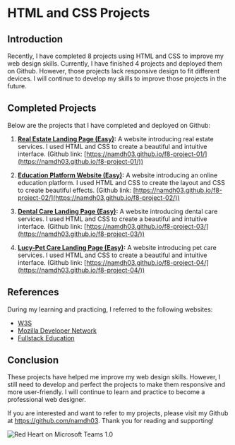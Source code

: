 # **HTML and CSS Projects**

## **Introduction**

Recently, I have completed 8 projects using HTML and CSS to improve my web design skills. Currently, I have finished 4 projects and deployed them on Github. However, those projects lack responsive design to fit different devices. I will continue to develop my skills to improve those projects in the future.

## **Completed Projects**

Below are the projects that I have completed and deployed on Github:

1. **[Real Estate Landing Page (Easy)](https://namdh03.github.io/f8-project-01/):** A website introducing real estate services. I used HTML and CSS to create a beautiful and intuitive interface.
   (Github link: [https://namdh03.github.io/f8-project-01/](https://namdh03.github.io/f8-project-01/))

2. **[Education Platform Website (Easy)](https://namdh03.github.io/f8-project-02/):** A website introducing an online education platform. I used HTML and CSS to create the layout and CSS to create beautiful effects.
   (Github link: [https://namdh03.github.io/f8-project-02/](https://namdh03.github.io/f8-project-02/))

3. **[Dental Care Landing Page (Easy)](https://namdh03.github.io/f8-project-03/):** A website introducing dental care services. I used HTML and CSS to create a beautiful and intuitive interface.
   (Github link: [https://namdh03.github.io/f8-project-03/](https://namdh03.github.io/f8-project-03/))

4. **[Lucy-Pet Care Landing Page (Easy)](https://namdh03.github.io/f8-project-04/):** A website introducing pet care services. I used HTML and CSS to create a beautiful and intuitive interface.
   (Github link: [https://namdh03.github.io/f8-project-04/](https://namdh03.github.io/f8-project-04/))

## **References**

During my learning and practicing, I referred to the following websites:

-   [W3S](https://www.w3schools.com/)
-   [Mozilla Developer Network](https://developer.mozilla.org/)
-   [Fullstack Education](https://fullstack.edu.vn/)

## **Conclusion**

These projects have helped me improve my web design skills. However, I still need to develop and perfect the projects to make them responsive and more user-friendly. I will continue to learn and practice to become a professional web designer.

If you are interested and want to refer to my projects, please visit my Github at https://github.com/namdh03. Thank you for reading and supporting!

![Red Heart on Microsoft Teams 1.0](https://em-content.zobj.net/source/microsoft-teams/337/red-heart_2764-fe0f.png)
